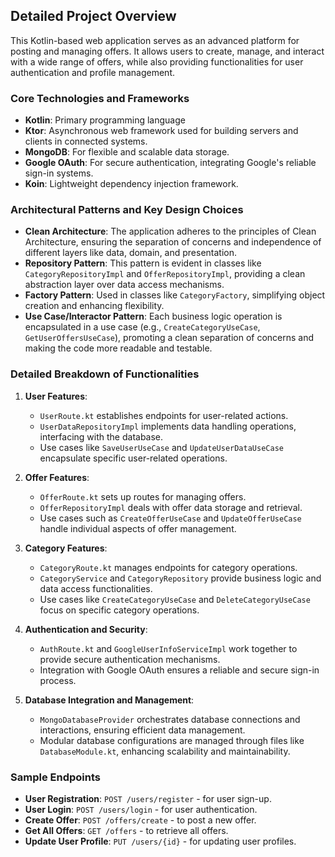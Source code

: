
## Detailed Project Overview

This Kotlin-based web application serves as an advanced platform for posting and managing offers. It allows users to create, manage, and interact with a wide range of offers, while also providing functionalities for user authentication and profile management.

### Core Technologies and Frameworks

- **Kotlin**: Primary programming language
- **Ktor**: Asynchronous web framework used for building servers and clients in connected systems.
- **MongoDB**: For flexible and scalable data storage.
- **Google OAuth**: For secure authentication, integrating Google's reliable sign-in systems.
- **Koin**: Lightweight dependency injection framework.

### Architectural Patterns and Key Design Choices

- **Clean Architecture**: The application adheres to the principles of Clean Architecture, ensuring the separation of concerns and independence of different layers like data, domain, and presentation.
- **Repository Pattern**: This pattern is evident in classes like `CategoryRepositoryImpl` and `OfferRepositoryImpl`, providing a clean abstraction layer over data access mechanisms.
- **Factory Pattern**: Used in classes like `CategoryFactory`, simplifying object creation and enhancing flexibility.
- **Use Case/Interactor Pattern**: Each business logic operation is encapsulated in a use case (e.g., `CreateCategoryUseCase`, `GetUserOffersUseCase`), promoting a clean separation of concerns and making the code more readable and testable.

### Detailed Breakdown of Functionalities

1. **User Features**:
    - `UserRoute.kt` establishes endpoints for user-related actions.
    - `UserDataRepositoryImpl` implements data handling operations, interfacing with the database.
    - Use cases like `SaveUserUseCase` and `UpdateUserDataUseCase` encapsulate specific user-related operations.

2. **Offer Features**:
    - `OfferRoute.kt` sets up routes for managing offers.
    - `OfferRepositoryImpl` deals with offer data storage and retrieval.
    - Use cases such as `CreateOfferUseCase` and `UpdateOfferUseCase` handle individual aspects of offer management.

3. **Category Features**:
    - `CategoryRoute.kt` manages endpoints for category operations.
    - `CategoryService` and `CategoryRepository` provide business logic and data access functionalities.
    - Use cases like `CreateCategoryUseCase` and `DeleteCategoryUseCase` focus on specific category operations.

4. **Authentication and Security**:
    - `AuthRoute.kt` and `GoogleUserInfoServiceImpl` work together to provide secure authentication mechanisms.
    - Integration with Google OAuth ensures a reliable and secure sign-in process.

5. **Database Integration and Management**:
    - `MongoDatabaseProvider` orchestrates database connections and interactions, ensuring efficient data management.
    - Modular database configurations are managed through files like `DatabaseModule.kt`, enhancing scalability and maintainability.

### Sample Endpoints

- **User Registration**: `POST /users/register` - for user sign-up.
- **User Login**: `POST /users/login` - for user authentication.
- **Create Offer**: `POST /offers/create` - to post a new offer.
- **Get All Offers**: `GET /offers` - to retrieve all offers.
- **Update User Profile**: `PUT /users/{id}` - for updating user profiles.